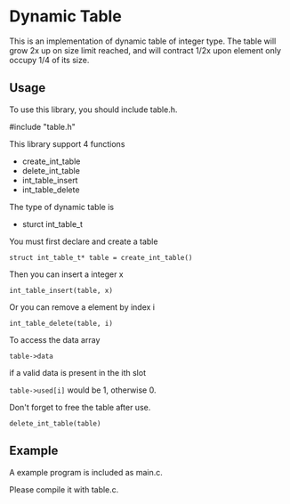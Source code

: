 Dynamic Table
=============

This is an implementation of dynamic table of integer type.
The table will grow 2x up on size limit reached, and will contract 1/2x upon element only occupy 1/4 of its size.

Usage
-----

To use this library, you should include table.h.

#include "table.h"

This library support 4 functions
 - create_int_table
 - delete_int_table
 - int_table_insert
 - int_table_delete

The type of dynamic table is 
 - sturct int_table_t

You must first declare and create a table

`struct int_table_t* table = create_int_table()`

Then you can insert a integer x

`int_table_insert(table, x)`

Or you can remove a element by index i

`int_table_delete(table, i)`

To access the data array

`table->data`

if a valid data is present in the ith slot

`table->used[i]` would be 1, otherwise 0.

Don't forget to free the table after use.

`delete_int_table(table)`

Example
-------
A example program is included as main.c. 

Please compile it with table.c.
